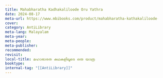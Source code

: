 ```yaml
---
title: Mahabharatha Kadhakaliloode Oru Yathra
date: 2024-08-17
meta-url: https://www.mbibooks.com/product/mahabharatha-kathakaliloode-oru-yathra/
cover: 
category: AntiLibrary
meta-lang: Malayalam
meta-year: 
meta-people: 
meta-publisher: 
recommended: 
revisit: 
local-title: മഹാഭാരത കഥകളിലൂടെ ഒരു യാത്ര
booktype:
internal-tag: "[[AntiLibrary]]"
---
```


